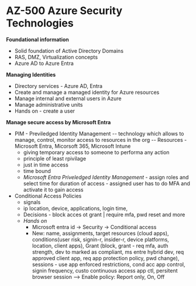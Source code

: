# AZ-500 Azure Security Technologies

**Foundational information**
- Solid foundation of Active Directory Domains
- RAS, DMZ, Virtualization concepts
- Azure AD to Azure Entra

**Managing Identities**
- Directory services - Azure AD, Entra
- Create and manage a managed identity for Azure resources
- Manage internal and external users in Azure
- Manage administrative units
- Hands on - create a user

**Manage secure access by Microsoft Entra**
- PIM - Previledged Identity Management
  -- technology which allows to manage, control, monitor access to resources in the org
  -- Resources - Microsoft Entra, Micorsoft 365, Microsoft Intune
    - giving temporary access to someone to performa any action
    - principle of least rpivilage
    - just in time access
    - time bound
    - *Microsoft Entra Priveledged Identity Management* - assign roles and select time for duration of access - assigned user has to do MFA and activate it to gain access
- Conditional Access Policies
    - signals
    - ip location, device, applications, login time,
    - Decisions - block acces ot grant | require mfa, pwd reset and more
    - *Hands on*
        - Microsoft entra id -> Security -> Conditional access
        - New: name, assignments, target resources (cloud apps), conditions(user risk, signin-r, insider-r, device platforms, location, client apps), Grant (block, grant - req mfa, auth strength, dev to marked as compliant, ms entre hybrid dev, req approved client app,  req app protection policy, pwd change), sessions - use app enforced restrictions, cond acc app control, signin frequency, custo continuous access app ctl, persitent browser session --> Enable policy: Report only, On, Off
      
